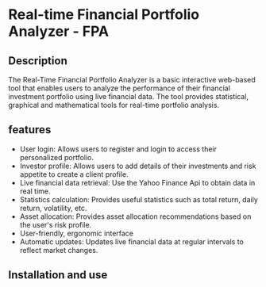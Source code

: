 # Real-time Financial Portfolio Analyzer - FPA

## Description

The Real-Time Financial Portfolio Analyzer is a basic interactive web-based tool that enables users to analyze the performance of their financial investment portfolio using live financial data. The tool provides statistical, graphical and mathematical tools for real-time portfolio analysis.

## features

- User login: Allows users to register and login to access their personalized portfolio.
- Investor profile: Allows users to add details of their investments and risk appetite to create a client profile. 
- Live financial data retrieval: Use the Yahoo Finance Api to obtain data in real time.
- Statistics calculation: Provides useful statistics such as total return, daily return, volatility, etc.
- Asset allocation: Provides asset allocation recommendations based on the user's risk profile.
- User-friendly, ergonomic interface 
- Automatic updates: Updates live financial data at regular intervals to reflect market changes.

## Installation and use

